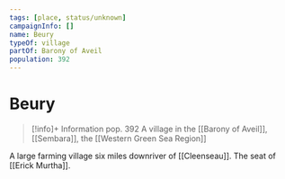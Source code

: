 ```yaml
---
tags: [place, status/unknown]
campaignInfo: []
name: Beury
typeOf: village
partOf: Barony of Aveil
population: 392
---
```

# Beury
>[!info]+ Information
> pop. 392
> A village in the [[Barony of Aveil]], [[Sembara]], the [[Western Green Sea Region]]

A large farming village six miles downriver of [[Cleenseau]]. The seat of [[Erick Murtha]].